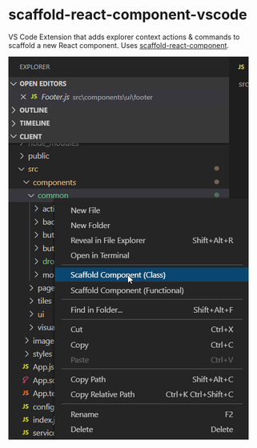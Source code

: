 # scaffold-react-component-vscode

VS Code Extension that adds explorer context actions & commands to scaffold a new React component. Uses [scaffold-react-component](https://github.com/squaredup/scaffold-react-component).

![example usage](image1.png "Example Usage")